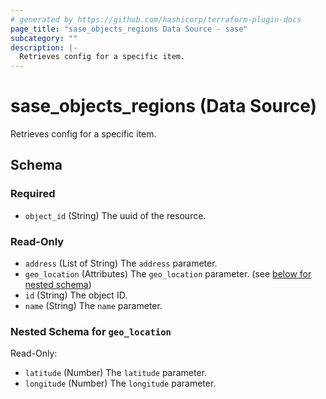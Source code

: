 ```yaml
---
# generated by https://github.com/hashicorp/terraform-plugin-docs
page_title: "sase_objects_regions Data Source - sase"
subcategory: ""
description: |-
  Retrieves config for a specific item.
---
```


# sase_objects_regions (Data Source)

Retrieves config for a specific item.



<!-- schema generated by tfplugindocs -->
## Schema

### Required

- `object_id` (String) The uuid of the resource.

### Read-Only

- `address` (List of String) The `address` parameter.
- `geo_location` (Attributes) The `geo_location` parameter. (see [below for nested schema](#nestedatt--geo_location))
- `id` (String) The object ID.
- `name` (String) The `name` parameter.

<a id="nestedatt--geo_location"></a>
### Nested Schema for `geo_location`

Read-Only:

- `latitude` (Number) The `latitude` parameter.
- `longitude` (Number) The `longitude` parameter.


